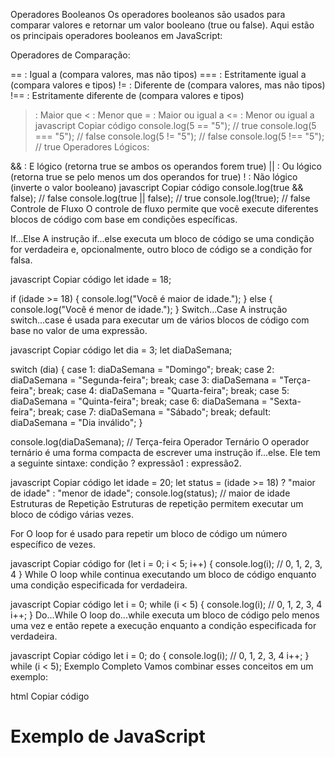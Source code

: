 Operadores Booleanos
Os operadores booleanos são usados para comparar valores e retornar um valor booleano (true ou false). Aqui estão os principais operadores booleanos em JavaScript:

Operadores de Comparação:

== : Igual a (compara valores, mas não tipos)
=== : Estritamente igual a (compara valores e tipos)
!= : Diferente de (compara valores, mas não tipos)
!== : Estritamente diferente de (compara valores e tipos)

> : Maior que
> < : Menor que
> = : Maior ou igual a
> <= : Menor ou igual a
> javascript
> Copiar código
> console.log(5 == "5"); // true
> console.log(5 === "5"); // false
> console.log(5 != "5"); // false
> console.log(5 !== "5"); // true
> Operadores Lógicos:

&& : E lógico (retorna true se ambos os operandos forem true)
|| : Ou lógico (retorna true se pelo menos um dos operandos for true)
! : Não lógico (inverte o valor booleano)
javascript
Copiar código
console.log(true && false); // false
console.log(true || false); // true
console.log(!true); // false
Controle de Fluxo
O controle de fluxo permite que você execute diferentes blocos de código com base em condições específicas.

If...Else
A instrução if...else executa um bloco de código se uma condição for verdadeira e, opcionalmente, outro bloco de código se a condição for falsa.

javascript
Copiar código
let idade = 18;

if (idade >= 18) {
console.log("Você é maior de idade.");
} else {
console.log("Você é menor de idade.");
}
Switch...Case
A instrução switch...case é usada para executar um de vários blocos de código com base no valor de uma expressão.

javascript
Copiar código
let dia = 3;
let diaDaSemana;

switch (dia) {
case 1:
diaDaSemana = "Domingo";
break;
case 2:
diaDaSemana = "Segunda-feira";
break;
case 3:
diaDaSemana = "Terça-feira";
break;
case 4:
diaDaSemana = "Quarta-feira";
break;
case 5:
diaDaSemana = "Quinta-feira";
break;
case 6:
diaDaSemana = "Sexta-feira";
break;
case 7:
diaDaSemana = "Sábado";
break;
default:
diaDaSemana = "Dia inválido";
}

console.log(diaDaSemana); // Terça-feira
Operador Ternário
O operador ternário é uma forma compacta de escrever uma instrução if...else. Ele tem a seguinte sintaxe: condição ? expressão1 : expressão2.

javascript
Copiar código
let idade = 20;
let status = (idade >= 18) ? "maior de idade" : "menor de idade";
console.log(status); // maior de idade
Estruturas de Repetição
Estruturas de repetição permitem executar um bloco de código várias vezes.

For
O loop for é usado para repetir um bloco de código um número específico de vezes.

javascript
Copiar código
for (let i = 0; i < 5; i++) {
console.log(i); // 0, 1, 2, 3, 4
}
While
O loop while continua executando um bloco de código enquanto uma condição especificada for verdadeira.

javascript
Copiar código
let i = 0;
while (i < 5) {
console.log(i); // 0, 1, 2, 3, 4
i++;
}
Do...While
O loop do...while executa um bloco de código pelo menos uma vez e então repete a execução enquanto a condição especificada for verdadeira.

javascript
Copiar código
let i = 0;
do {
console.log(i); // 0, 1, 2, 3, 4
i++;
} while (i < 5);
Exemplo Completo
Vamos combinar esses conceitos em um exemplo:

html
Copiar código

<!DOCTYPE html>
<html lang="pt-BR">
<head>
    <meta charset="UTF-8">
    <title>Exemplo de JavaScript</title>
</head>
<body>
    <h1>Exemplo de JavaScript</h1>
    <script>
        // Operadores Booleanos
        console.log(10 > 5); // true
        console.log(10 < 5); // false

        // Controle de Fluxo - If...Else
        let idade = 18;
        if (idade >= 18) {
            console.log("Você é maior de idade.");
        } else {
            console.log("Você é menor de idade.");
        }

        // Controle de Fluxo - Switch...Case
        let dia = 3;
        let diaDaSemana;
        switch (dia) {
            case 1:
                diaDaSemana = "Domingo";
                break;
            case 2:
                diaDaSemana = "Segunda-feira";
                break;
            case 3:
                diaDaSemana = "Terça-feira";
                break;
            default:
                diaDaSemana = "Outro dia";
        }
        console.log(diaDaSemana); // Terça-feira

        // Operador Ternário
        let status = (idade >= 18) ? "maior de idade" : "menor de idade";
        console.log(status); // maior de idade

        // Estruturas de Repetição - For
        for (let i = 0; i < 5; i++) {
            console.log(i); // 0, 1, 2, 3, 4
        }

        // Estruturas de Repetição - While
        let i = 0;
        while (i < 5) {
            console.log(i); // 0, 1, 2, 3, 4
            i++;
        }

        // Estruturas de Repetição - Do...While
        i = 0;
        do {
            console.log(i); // 0, 1, 2, 3, 4
            i++;
        } while (i < 5);
    </script>

</body>
</html>
Este exemplo abrange operadores booleanos, controle de fluxo com if...else e switch...case, operador ternário, e estruturas de repetição com for, while, e do...while.
